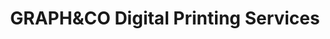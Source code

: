 ---
title: "GRAPH&CO Digital Printing Services"
url: /bogota-d-c/graphundco-digital-printing-services/
shop: Kopieren
---